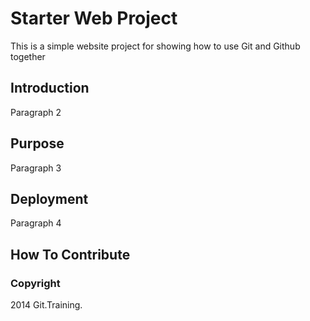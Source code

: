 # Starter Web Project

This is a simple website project for showing how to use Git and Github together

## Introduction

Paragraph 2

## Purpose

Paragraph 3

## Deployment

Paragraph 4 

## How To Contribute


### Copyright

2014 Git.Training.